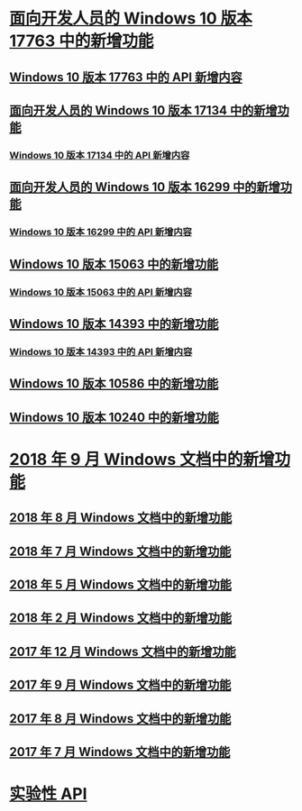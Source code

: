 # [面向开发人员的 Windows 10 版本 17763 中的新增功能](../whats-new/windows-10-build-17763.md)
## [Windows 10 版本 17763 中的 API 新增内容](../whats-new/windows-10-build-17763-api-diff.md)
## [面向开发人员的 Windows 10 版本 17134 中的新增功能](../whats-new/windows-10-build-17134.md)
### [Windows 10 版本 17134 中的 API 新增内容](../whats-new/windows-10-build-17134-api-diff.md)
## [面向开发人员的 Windows 10 版本 16299 中的新增功能](../whats-new/windows-10-build-16299.md)
### [Windows 10 版本 16299 中的 API 新增内容](../whats-new/windows-10-build-16299-api-diff.md)
## [Windows 10 版本 15063 中的新增功能](../whats-new/windows-10-build-15063.md)
### [Windows 10 版本 15063 中的 API 新增内容](../whats-new/windows-10-build-15063-api-diff.md)
## [Windows 10 版本 14393 中的新增功能](../whats-new/windows-10-build-14393.md)
### [Windows 10 版本 14393 中的 API 新增内容](../whats-new/windows-10-build-14393-api-diff.md)
## [Windows 10 版本 10586 中的新增功能](../whats-new/windows-10-build-10586.md)
## [Windows 10 版本 10240 中的新增功能](../whats-new/windows-10-build-10240.md)
# [2018 年 9 月 Windows 文档中的新增功能](../whats-new/windows-docs-september-2018.md)
## [2018 年 8 月 Windows 文档中的新增功能](../whats-new/windows-docs-august-2018.md)
## [2018 年 7 月 Windows 文档中的新增功能](../whats-new/windows-docs-july-2018.md)
## [2018 年 5 月 Windows 文档中的新增功能](../whats-new/windows-docs-may-2018.md)
## [2018 年 2 月 Windows 文档中的新增功能](../whats-new/windows-docs-february-2018.md)
## [2017 年 12 月 Windows 文档中的新增功能](../whats-new/windows-docs-december-2017.md)
## [2017 年 9 月 Windows 文档中的新增功能](../whats-new/windows-docs-september-2017.md)
## [2017 年 8 月 Windows 文档中的新增功能](../whats-new/windows-docs-august-2017.md)
## [2017 年 7 月 Windows 文档中的新增功能](../whats-new/windows-docs-july-2017.md)
# [实验性 API](../whats-new/experimental-apis.md)
